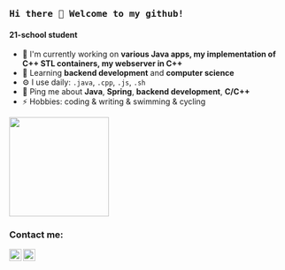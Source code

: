 ### <samp>Hi there 👋 Welcome to my github!</samp>

#### 21-school student

- 🔭 I'm currently working on **various Java apps, my implementation of C++ STL containers, my webserver in C++**
- 🌱 Learning **backend development** and **computer science**
- ⚙️ I use daily: `.java`, `.cpp`, `.js`, `.sh`
- 💬 Ping me about **Java**, **Spring**, **backend development**, **C/C++**
- ⚡️ Hobbies: coding & writing & swimming & cycling

<p>
  <img height="180em" src="https://github-readme-stats.vercel.app/api/top-langs/?username=kukinpower&hide=swift,roff,php,Makefile,Cmake,python,shell,html,css&langs_count=8&layout=compact&show_icons=true&hide_border=true&&count_private=true&include_all_commits=true" />
</p>

### Contact me:
[<img align="left" alt="Roman Kukin | LinkedIn" width="22px" src="https://cdn.jsdelivr.net/npm/simple-icons@v3/icons/linkedin.svg" />][linkedin]
[<img align="left" alt="Roman Kukin | Twitter" width="22px" src="https://cdn.jsdelivr.net/npm/simple-icons@v3/icons/twitter.svg" />][twitter]

[linkedin]: https://www.linkedin.com/in/roman-kukin/
[twitter]: https://twitter.com/kukinpower



<!--
**kukinpower/kukinpower** is a ✨ _special_ ✨ repository because its `README.md` (this file) appears on your GitHub profile.

Here are some ideas to get you started:

- 🔭 I’m currently working on ...
- 🌱 I’m currently learning ...
- 👯 I’m looking to collaborate on ...
- 🤔 I’m looking for help with ...
- 💬 Ask me about ...
- 📫 How to reach me: ...
- 😄 Pronouns: ...
- ⚡ Fun fact: ...
-->
